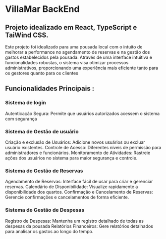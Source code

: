 # VillaMar BackEnd 

## Projeto idealizado em React, TypeScript e TaiWind CSS.

Este projeto foi idealizado para uma pousada local com o intuito de melhorar a performance no agendamento de reservas e na gestão dos gastos estabelecidos pela pousada. Através de uma interface intuitiva e funcionalidades robustas, o sistema visa otimizar processos administrativos, proporcionando uma experiência mais eficiente tanto para os gestores quanto para os clientes

## Funcionalidades Principais :

### Sistema de login
Autenticação Segura: Permite que usuários autorizados acessem o sistema com segurança

### Sistema de Gestão de usuário
Criação e exclusão de Usuários: Adicione novos usuários ou excluar usuário existentes.
Controle de Acesso: Diferentes níveis de permissão para administradores e funcionários.
Monitoramento de Atividades: Rastreie ações dos usuários no sistema para maior segurança e controle.

### Sistema de Gestão de Reservas
Agendamento de Reservas: Interface fácil de usar para criar e gerenciar reservas.
Calendário de Disponibilidade: Visualize rapidamente a disponibilidade dos quartos.
Confirmação e Cancelamento de Reservas: Gerencie confirmações e cancelamentos de forma eficiente.

### Sistema de Gestão de Despesas
Registro de Despesas: Mantenha um registro detalhado de todas as despesas da pousada
Relatórios Financeiros: Gere relatórios detalhados para analisar os gastos ao longo do tempo.

